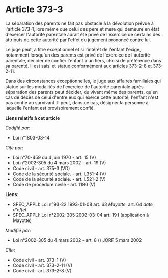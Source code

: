 # Article 373-3

La séparation des parents ne fait pas obstacle à la dévolution prévue à l'article 373-1, lors même que celui des père et mère
qui demeure en état d'exercer l'autorité parentale aurait été privé de l'exercice de certains des attributs de cette autorité
par l'effet du jugement prononcé contre lui. 

Le juge peut, à titre exceptionnel et si l'intérêt de l'enfant l'exige, notamment lorsqu'un des parents est privé de
l'exercice de l'autorité parentale, décider de confier l'enfant à un tiers, choisi de préférence dans sa parenté. Il est
saisi et statue conformément aux articles 373-2-8 et 373-2-11. 

Dans des circonstances exceptionnelles, le juge aux affaires familiales qui statue sur les modalités de l'exercice de
l'autorité parentale après séparation des parents peut décider, du vivant même des parents, qu'en cas de décès de celui
d'entre eux qui exerce cette autorité, l'enfant n'est pas confié au survivant. Il peut, dans ce cas, désigner la personne à
laquelle l'enfant est provisoirement confié.

**Liens relatifs à cet article**

_Codifié par_:

  - Loi n°1803-03-14

_Cité par_:

  - Loi n°70-459 du 4 juin 1970 - art. 15 (V)
  - Loi n°2002-305 du 4 mars 2002 - art. 19 (V)
  - Code civil - art. 375-3 (VD)
  - Code de la sécurité sociale. - art. L351-4 (V)
  - Code de la sécurité sociale. - art. L521-2 (V)
  - Code de procédure civile - art. 1180 (V)

**Liens**:

  - SPEC_APPLI: Loi n°93-22 1993-01-08 art. 63 *Mayotte*, art. 64 *date d'effet*
  - SPEC_APPLI: Loi n°2002-305 2002-03-04 art. 19 I (application à Mayotte)

_Modifié par_:

  - Loi n°2002-305 du 4 mars 2002 - art. 8 () JORF 5 mars 2002

_Cite_:

  - Code civil - art. 373-1 (V)
  - Code civil - art. 373-2-11 (V)
  - Code civil - art. 373-2-8 (V)
